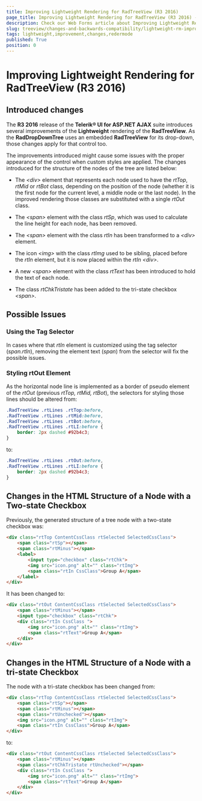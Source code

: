 ```yaml
---
title: Improving Lightweight Rendering for RadTreeView (R3 2016)
page_title: Improving Lightweight Rendering for RadTreeView (R3 2016) - RadTreeView
description: Check our Web Forms article about Improving Lightweight Rendering for RadTreeView (R3 2016).
slug: treeview/changes-and-backwards-compatibility/lightweight-rm-improvements-r3-2016
tags: lightweight,improvement,changes,redermode
published: True
position: 0
---
```


# Improving Lightweight Rendering for RadTreeView (R3 2016)

## Introduced changes

The **R3 2016** release of the **Telerik® UI for ASP.NET AJAX** suite introduces several improvements of the **Lightweight** rendering of the **RadTreeView**. As the **RadDropDownTree** uses an embedded **RadTreeView** for its drop-down, those changes apply for that control too.

The improvements introduced might cause some issues with the proper appearance of the control when custom styles are applied. The changes introduced for the structure of the nodes of the tree are listed below:

* The *&lt;div&gt;* element that represents each node used to have the *rtTop*, *rtMid* or *rtBot* class, depending on the position of the node (whether it is the first node for the current level, a middle node or the last node). In the improved rendering those classes are substituted with a single *rtOut* class.

* The *&lt;span&gt;* element with the class *rtSp*, which was used to calculate the line height for each node, has been removed.

* The *&lt;span&gt;* element with the class *rtIn* has been transformed to a *&lt;div&gt;* element.

* The icon *&lt;img&gt;* with the class *rtImg* used to be sibling, placed before the *rtIn* element, but it is now placed within the *rtIn* *&lt;div&gt;*.

* A new *&lt;span&gt;* element with the class *rtText* has been introduced to hold the text of each node.

* The class *rtChkTristate* has been added to the tri-state checkbox *&lt;span&gt;*.



## Possible Issues


### Using the Tag Selector

In cases where that *rtIn* element is customized using the tag selector (*span.rtIn*), removing the element text (*span*) from the selector will fix the possible issues.


### Styling rtOut Element

As the horizontal node line is implemented as a border of pseudo element of the *rtOut* (previous *rtTop, rtMid, rtBot*), the selectors for styling those lines should be altered from:

````CSS
.RadTreeView .rtLines .rtTop:before,
.RadTreeView .rtLines .rtMid:before,
.RadTreeView .rtLines .rtBot:before,
.RadTreeView .rtLines .rtLI:before {
    border: 2px dashed #92b4c3;
} 

````

to:

````CSS
.RadTreeView .rtLines .rtOut:before,
.RadTreeView .rtLines .rtLI:before {
    border: 2px dashed #92b4c3;
}

````

## Changes in the HTML Structure of a Node with a Two-state Checkbox

Previously, the generated structure of a tree node with a two-state checkbox was:

````HTML
<div class="rtTop ContentCssClass rtSelected SelectedCssClass">
	<span class="rtSp"></span>
	<span class="rtMinus"></span>
	<label>
		<input type="checkbox" class="rtChk">
		<img src="icon.png" alt="" class="rtImg">
		<span class="rtIn CssClass">Group A</span>
	</label>
</div>

````

It has been changed to:
````HTML
<div class="rtOut ContentCssClass rtSelected SelectedCssClass">
	<span class="rtMinus"></span>
	<input type="checkbox" class="rtChk">
	<div class="rtIn CssClass ">
		<img src="icon.png" alt="" class="rtImg">
		<span class="rtText">Group A</span>
	</div>
</div>

````


## Changes in the HTML Structure of a Node with a tri-state Checkbox

The node with a tri-state checkbox has been changed from:
````HTML
<div class="rtTop ContentCssClass rtSelected SelectedCssClass">
	<span class="rtSp"></span>
	<span class="rtMinus"></span>
	<span class="rtUnchecked"></span>
	<img src="icon.png" alt="" class="rtImg">
	<span class="rtIn CssClass">Group A</span>
</div>

````

to:
````HTML
<div class="rtOut ContentCssClass rtSelected SelectedCssClass">
	<span class="rtMinus"></span>
	<span class="rtChkTristate rtUnchecked"></span>
	<div class="rtIn CssClass ">
		<img src="icon.png" alt="" class="rtImg">
		<span class="rtText">Group A</span>
	</div>
</div>


````


 

